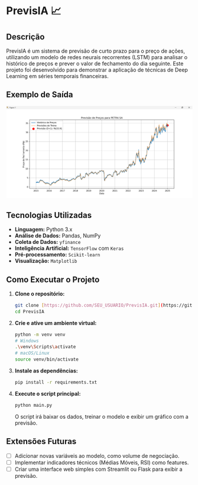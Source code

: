 # PrevisIA 📈

## Descrição

PrevisIA é um sistema de previsão de curto prazo para o preço de ações, utilizando um modelo de redes neurais recorrentes (LSTM) para analisar o histórico de preços e prever o valor de fechamento do dia seguinte. Este projeto foi desenvolvido para demonstrar a aplicação de técnicas de Deep Learning em séries temporais financeiras.

## Exemplo de Saída

![alt text](graph-image.png)

## Tecnologias Utilizadas

- **Linguagem:** Python 3.x
- **Análise de Dados:** Pandas, NumPy
- **Coleta de Dados:** `yfinance`
- **Inteligência Artificial:** `TensorFlow` com `Keras`
- **Pré-processamento:** `Scikit-learn`
- **Visualização:** `Matplotlib`

## Como Executar o Projeto

1.  **Clone o repositório:**
    ```bash
    git clone [https://github.com/SEU_USUARIO/PrevisIA.git](https://github.com/SEU_USUARIO/PrevisIA.git)
    cd PrevisIA
    ```

2.  **Crie e ative um ambiente virtual:**
    ```bash
    python -m venv venv
    # Windows
    .\venv\Scripts\activate
    # macOS/Linux
    source venv/bin/activate
    ```

3.  **Instale as dependências:**
    ```bash
    pip install -r requirements.txt
    ```

4.  **Execute o script principal:**
    ```bash
    python main.py
    ```
    O script irá baixar os dados, treinar o modelo e exibir um gráfico com a previsão.

## Extensões Futuras

- [ ] Adicionar novas variáveis ao modelo, como volume de negociação.
- [ ] Implementar indicadores técnicos (Médias Móveis, RSI) como features.
- [ ] Criar uma interface web simples com Streamlit ou Flask para exibir a previsão.
